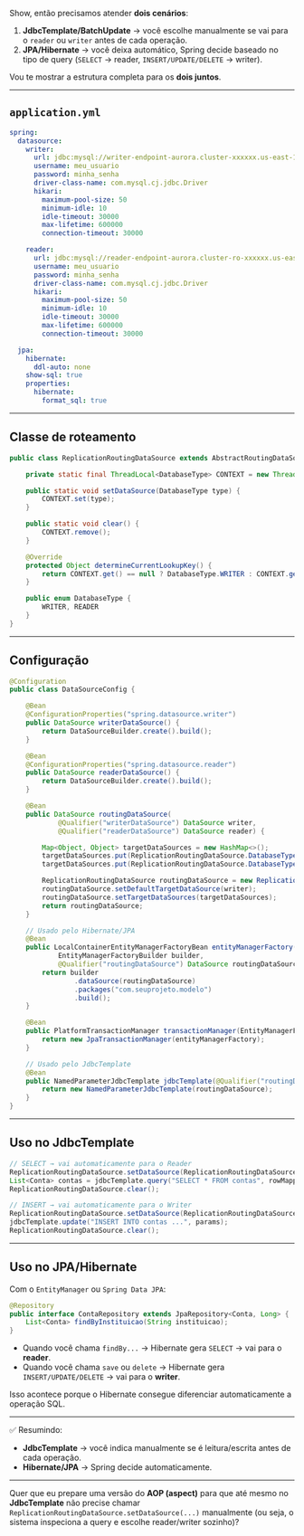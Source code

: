 Show, então precisamos atender **dois cenários**:

1. **JdbcTemplate/BatchUpdate** → você escolhe manualmente se vai para o `reader` ou `writer` antes de cada operação.
2. **JPA/Hibernate** → você deixa automático, Spring decide baseado no tipo de query (`SELECT` → reader, `INSERT/UPDATE/DELETE` → writer).

Vou te mostrar a estrutura completa para os **dois juntos**.

---

## `application.yml`

```yaml
spring:
  datasource:
    writer:
      url: jdbc:mysql://writer-endpoint-aurora.cluster-xxxxxx.us-east-1.rds.amazonaws.com:3306/minha_base
      username: meu_usuario
      password: minha_senha
      driver-class-name: com.mysql.cj.jdbc.Driver
      hikari:
        maximum-pool-size: 50
        minimum-idle: 10
        idle-timeout: 30000
        max-lifetime: 600000
        connection-timeout: 30000

    reader:
      url: jdbc:mysql://reader-endpoint-aurora.cluster-ro-xxxxxx.us-east-1.rds.amazonaws.com:3306/minha_base
      username: meu_usuario
      password: minha_senha
      driver-class-name: com.mysql.cj.jdbc.Driver
      hikari:
        maximum-pool-size: 50
        minimum-idle: 10
        idle-timeout: 30000
        max-lifetime: 600000
        connection-timeout: 30000

  jpa:
    hibernate:
      ddl-auto: none
    show-sql: true
    properties:
      hibernate:
        format_sql: true
```

---

## Classe de roteamento

```java
public class ReplicationRoutingDataSource extends AbstractRoutingDataSource {

    private static final ThreadLocal<DatabaseType> CONTEXT = new ThreadLocal<>();

    public static void setDataSource(DatabaseType type) {
        CONTEXT.set(type);
    }

    public static void clear() {
        CONTEXT.remove();
    }

    @Override
    protected Object determineCurrentLookupKey() {
        return CONTEXT.get() == null ? DatabaseType.WRITER : CONTEXT.get();
    }

    public enum DatabaseType {
        WRITER, READER
    }
}
```

---

## Configuração

```java
@Configuration
public class DataSourceConfig {

    @Bean
    @ConfigurationProperties("spring.datasource.writer")
    public DataSource writerDataSource() {
        return DataSourceBuilder.create().build();
    }

    @Bean
    @ConfigurationProperties("spring.datasource.reader")
    public DataSource readerDataSource() {
        return DataSourceBuilder.create().build();
    }

    @Bean
    public DataSource routingDataSource(
            @Qualifier("writerDataSource") DataSource writer,
            @Qualifier("readerDataSource") DataSource reader) {

        Map<Object, Object> targetDataSources = new HashMap<>();
        targetDataSources.put(ReplicationRoutingDataSource.DatabaseType.WRITER, writer);
        targetDataSources.put(ReplicationRoutingDataSource.DatabaseType.READER, reader);

        ReplicationRoutingDataSource routingDataSource = new ReplicationRoutingDataSource();
        routingDataSource.setDefaultTargetDataSource(writer);
        routingDataSource.setTargetDataSources(targetDataSources);
        return routingDataSource;
    }

    // Usado pelo Hibernate/JPA
    @Bean
    public LocalContainerEntityManagerFactoryBean entityManagerFactory(
            EntityManagerFactoryBuilder builder,
            @Qualifier("routingDataSource") DataSource routingDataSource) {
        return builder
                .dataSource(routingDataSource)
                .packages("com.seuprojeto.modelo")
                .build();
    }

    @Bean
    public PlatformTransactionManager transactionManager(EntityManagerFactory entityManagerFactory) {
        return new JpaTransactionManager(entityManagerFactory);
    }

    // Usado pelo JdbcTemplate
    @Bean
    public NamedParameterJdbcTemplate jdbcTemplate(@Qualifier("routingDataSource") DataSource routingDataSource) {
        return new NamedParameterJdbcTemplate(routingDataSource);
    }
}
```

---

## Uso no **JdbcTemplate**

```java
// SELECT → vai automaticamente para o Reader
ReplicationRoutingDataSource.setDataSource(ReplicationRoutingDataSource.DatabaseType.READER);
List<Conta> contas = jdbcTemplate.query("SELECT * FROM contas", rowMapper);
ReplicationRoutingDataSource.clear();

// INSERT → vai automaticamente para o Writer
ReplicationRoutingDataSource.setDataSource(ReplicationRoutingDataSource.DatabaseType.WRITER);
jdbcTemplate.update("INSERT INTO contas ...", params);
ReplicationRoutingDataSource.clear();
```

---

## Uso no **JPA/Hibernate**

Com o `EntityManager` ou `Spring Data JPA`:

```java
@Repository
public interface ContaRepository extends JpaRepository<Conta, Long> {
    List<Conta> findByInstituicao(String instituicao);
}
```

* Quando você chama `findBy...` → Hibernate gera `SELECT` → vai para o **reader**.
* Quando você chama `save` ou `delete` → Hibernate gera `INSERT/UPDATE/DELETE` → vai para o **writer**.

Isso acontece porque o Hibernate consegue diferenciar automaticamente a operação SQL.

---

✅ Resumindo:

* **JdbcTemplate** → você indica manualmente se é leitura/escrita antes de cada operação.
* **Hibernate/JPA** → Spring decide automaticamente.

---

Quer que eu prepare uma versão do **AOP (aspect)** para que até mesmo no **JdbcTemplate** não precise chamar `ReplicationRoutingDataSource.setDataSource(...)` manualmente (ou seja, o sistema inspeciona a query e escolhe reader/writer sozinho)?
